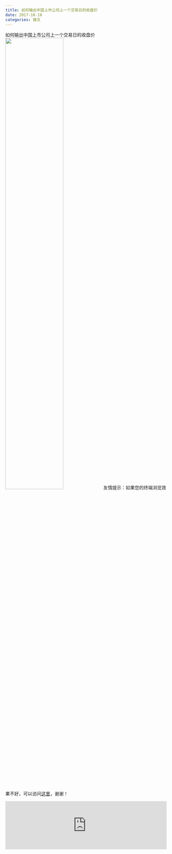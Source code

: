 ```yaml
---
title: 如何输出中国上市公司上一个交易日的收盘价
date: 2017-10-10
categories: 推文
---
```

如何输出中国上市公司上一个交易日的收盘价
<img src="http://mmbiz.qpic.cn/mmbiz_jpg/ACviaWTBFxhaC75ypm4QB7OlRIlPyHjwrHOQsaFj4YNP8tu4CAGqjsP20QEUvjbx2tcx7IQbChbndicNR5azruYQ/0?wx_fmt.jpeg" style="width: 60%; height: auto;"/><!--more-->
友情提示：如果您的终端浏览效果不好，可以访问[这里](https://stata-club.github.io/stata_article/2017-10-10.html)，谢谢！
<iframe src="https://stata-club.github.io/stata_article/2017-10-10.html" id="iframepage" frameborder="0" scrolling="no" marginheight="0" marginwidth="0" width="100%" onLoad="iFrameHeight()"></iframe>
<script type="text/javascript" language="javascript">
function iFrameHeight() {
var ifm= document.getElementById("iframepage");
var subWeb = document.frames ? document.frames["iframepage"].document : ifm.contentDocument;   
if(ifm != null && subWeb != null) {
 ifm.height = subWeb.body.scrollHeight;
} 
} 
</script> 